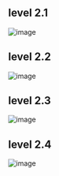 ## level 2.1
![image](https://github.com/KanyakornPuengmon/COM-LAB-I-LabSheet-Week-11/assets/144195697/0547da49-8557-4818-a86c-958c67f8fa8d)
## level 2.2
![image](https://github.com/KanyakornPuengmon/COM-LAB-I-LabSheet-Week-11/assets/144195697/1f11f259-8f4f-42d2-8540-b322da774e34)
## level 2.3
![image](https://github.com/KanyakornPuengmon/COM-LAB-I-LabSheet-Week-11/assets/144195697/d1ac3380-bd4c-4b13-ba96-19c9c2106d3d)
## level 2.4
![image](https://github.com/KanyakornPuengmon/COM-LAB-I-LabSheet-Week-11/assets/144195697/752b80c2-bff9-4ed2-86a8-46427b8be590)

